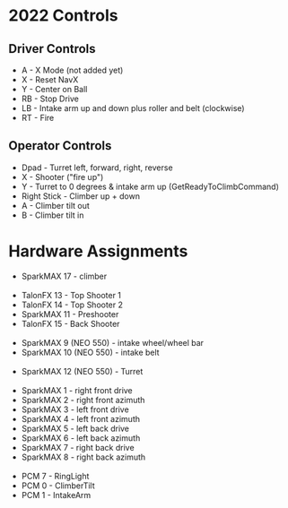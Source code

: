 # 2022 Controls

## Driver Controls
* A - X Mode (not added yet)
* X - Reset NavX
* Y - Center on Ball
* RB - Stop Drive
* LB - Intake arm up and down plus roller and belt (clockwise)
* RT - Fire

## Operator Controls

* Dpad - Turret left, forward, right, reverse
* X - Shooter ("fire up")
* Y - Turret to 0 degrees & intake arm up (GetReadyToClimbCommand)
* Right Stick - Climber up + down
* A - Climber tilt out
* B - Climber tilt in
  
# Hardware Assignments

* SparkMAX 17 - climber
<br></br>
* TalonFX 13 - Top Shooter 1
* TalonFX 14 - Top Shooter 2
* SparkMAX 11 - Preshooter
* TalonFX 15 - Back Shooter
<br></br>
* SparkMAX 9 (NEO 550) - intake wheel/wheel bar
* SparkMAX 10 (NEO 550) - intake belt
<br></br>
* SparkMAX 12 (NEO 550) - Turret
<br></br>
* SparkMAX 1 - right front drive
* SparkMAX 2 - right front azimuth
* SparkMAX 3 - left front drive
* SparkMAX 4 - left front azimuth
* SparkMAX 5 - left back drive
* SparkMAX 6 - left back azimuth
* SparkMAX 7 - right back drive
* SparkMAX 8 - right back azimuth
<br></br>
* PCM 7 - RingLight
* PCM 0 - ClimberTilt
* PCM 1 - IntakeArm